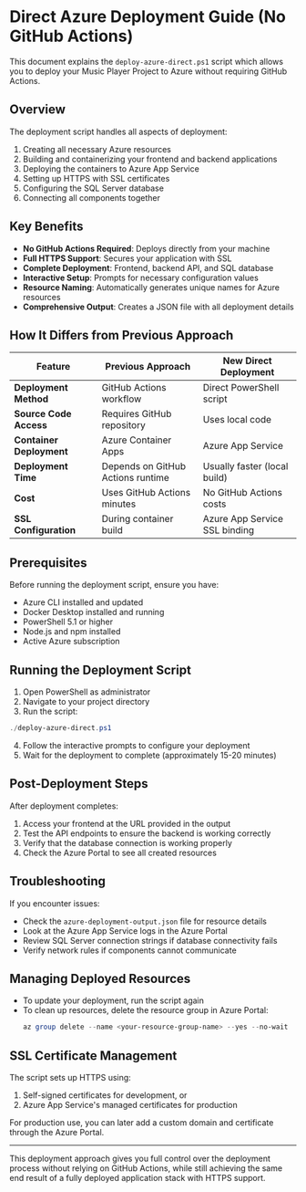 # Direct Azure Deployment Guide (No GitHub Actions)

This document explains the `deploy-azure-direct.ps1` script which allows you to deploy your Music Player Project to Azure without requiring GitHub Actions.

## Overview

The deployment script handles all aspects of deployment:

1. Creating all necessary Azure resources
2. Building and containerizing your frontend and backend applications
3. Deploying the containers to Azure App Service
4. Setting up HTTPS with SSL certificates
5. Configuring the SQL Server database
6. Connecting all components together

## Key Benefits

- **No GitHub Actions Required**: Deploys directly from your machine
- **Full HTTPS Support**: Secures your application with SSL
- **Complete Deployment**: Frontend, backend API, and SQL database
- **Interactive Setup**: Prompts for necessary configuration values
- **Resource Naming**: Automatically generates unique names for Azure resources
- **Comprehensive Output**: Creates a JSON file with all deployment details

## How It Differs from Previous Approach

| **Feature**                 | **Previous Approach**             | **New Direct Deployment**         |
|-----------------------------|-----------------------------------|-----------------------------------|
| **Deployment Method**       | GitHub Actions workflow           | Direct PowerShell script          |
| **Source Code Access**      | Requires GitHub repository        | Uses local code                   |
| **Container Deployment**    | Azure Container Apps              | Azure App Service                 |
| **Deployment Time**         | Depends on GitHub Actions runtime | Usually faster (local build)      |
| **Cost**                    | Uses GitHub Actions minutes       | No GitHub Actions costs           |
| **SSL Configuration**       | During container build            | Azure App Service SSL binding     |

## Prerequisites

Before running the deployment script, ensure you have:

- Azure CLI installed and updated
- Docker Desktop installed and running
- PowerShell 5.1 or higher
- Node.js and npm installed
- Active Azure subscription

## Running the Deployment Script

1. Open PowerShell as administrator
2. Navigate to your project directory
3. Run the script:

```powershell
./deploy-azure-direct.ps1
```

4. Follow the interactive prompts to configure your deployment
5. Wait for the deployment to complete (approximately 15-20 minutes)

## Post-Deployment Steps

After deployment completes:

1. Access your frontend at the URL provided in the output
2. Test the API endpoints to ensure the backend is working correctly
3. Verify that the database connection is working properly
4. Check the Azure Portal to see all created resources

## Troubleshooting

If you encounter issues:

- Check the `azure-deployment-output.json` file for resource details
- Look at the Azure App Service logs in the Azure Portal
- Review SQL Server connection strings if database connectivity fails
- Verify network rules if components cannot communicate

## Managing Deployed Resources

- To update your deployment, run the script again
- To clean up resources, delete the resource group in Azure Portal:
  ```powershell
  az group delete --name <your-resource-group-name> --yes --no-wait
  ```

## SSL Certificate Management

The script sets up HTTPS using:
1. Self-signed certificates for development, or
2. Azure App Service's managed certificates for production

For production use, you can later add a custom domain and certificate through the Azure Portal.

---

This deployment approach gives you full control over the deployment process without relying on GitHub Actions, while still achieving the same end result of a fully deployed application stack with HTTPS support.
